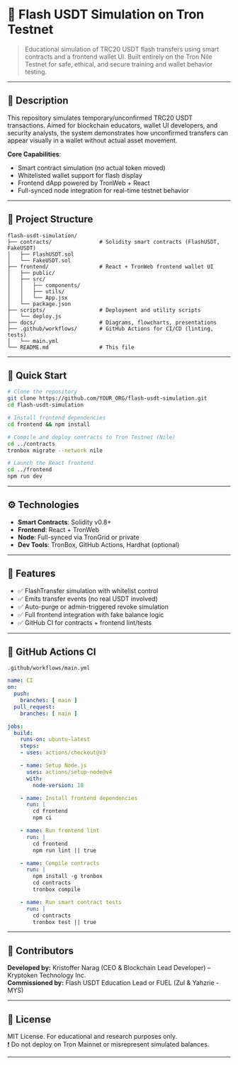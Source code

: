 # 🔐 Flash USDT Simulation on Tron Testnet

> Educational simulation of TRC20 USDT flash transfers using smart contracts and a frontend wallet UI. Built entirely on the Tron Nile Testnet for safe, ethical, and secure training and wallet behavior testing.

---

## 📌 Description

This repository simulates temporary/unconfirmed TRC20 USDT transactions. Aimed for blockchain educators, wallet UI developers, and security analysts, the system demonstrates how unconfirmed transfers can appear visually in a wallet without actual asset movement.

**Core Capabilities**:
- Smart contract simulation (no actual token moved)
- Whitelisted wallet support for flash display
- Frontend dApp powered by TronWeb + React
- Full-synced node integration for real-time testnet behavior

---

## 📁 Project Structure

```
flash-usdt-simulation/
├── contracts/               # Solidity smart contracts (FlashUSDT, FakeUSDT)
│   ├── FlashUSDT.sol
│   └── FakeUSDT.sol
├── frontend/                # React + TronWeb frontend wallet UI
│   ├── public/
│   ├── src/
│   │   ├── components/
│   │   ├── utils/
│   │   └── App.jsx
│   └── package.json
├── scripts/                 # Deployment and utility scripts
│   └── deploy.js
├── docs/                    # Diagrams, flowcharts, presentations
├── .github/workflows/       # GitHub Actions for CI/CD (linting, tests)
│   └── main.yml
└── README.md                # This file
```

---

## 🚀 Quick Start

```bash
# Clone the repository
git clone https://github.com/YOUR_ORG/flash-usdt-simulation.git
cd flash-usdt-simulation

# Install frontend dependencies
cd frontend && npm install

# Compile and deploy contracts to Tron Testnet (Nile)
cd ../contracts
tronbox migrate --network nile

# Launch the React frontend
cd ../frontend
npm run dev
```

---

## ⚙️ Technologies

- **Smart Contracts**: Solidity v0.8+
- **Frontend**: React + TronWeb
- **Node**: Full-synced via TronGrid or private
- **Dev Tools**: TronBox, GitHub Actions, Hardhat (optional)

---

## 🧪 Features

- ✅ FlashTransfer simulation with whitelist control
- ✅ Emits transfer events (no real USDT involved)
- ✅ Auto-purge or admin-triggered revoke simulation
- ✅ Full frontend integration with fake balance logic
- ✅ GitHub CI for contracts + frontend lint/tests

---

## 🧬 GitHub Actions CI

`.github/workflows/main.yml`

```yaml
name: CI
on:
  push:
    branches: [ main ]
  pull_request:
    branches: [ main ]

jobs:
  build:
    runs-on: ubuntu-latest
    steps:
    - uses: actions/checkout@v3

    - name: Setup Node.js
      uses: actions/setup-node@v4
      with:
        node-version: 18

    - name: Install frontend dependencies
      run: |
        cd frontend
        npm ci

    - name: Run frontend lint
      run: |
        cd frontend
        npm run lint || true

    - name: Compile contracts
      run: |
        npm install -g tronbox
        cd contracts
        tronbox compile

    - name: Run smart contract tests
      run: |
        cd contracts
        tronbox test || true
```

---

## 🤝 Contributors

**Developed by:** Kristoffer Narag (CEO & Blockchain Lead Developer) – Kryptoken Technology Inc.  
**Commissioned by:** Flash USDT Education Lead or FUEL (Zul & Yahzrie - MYS)

---

## 📝 License

MIT License. For educational and research purposes only.  
❗ Do not deploy on Tron Mainnet or misrepresent simulated balances.

---
